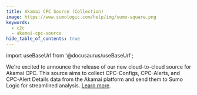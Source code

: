 ```yaml
---
title: Akamai CPC Source (Collection)
image: https://www.sumologic.com/help/img/sumo-square.png
keywords:
  - c2c
  - akamai-cpc-source
hide_table_of_contents: true    
---
```


import useBaseUrl from '@docusaurus/useBaseUrl';

We're excited to announce the release of our new cloud-to-cloud source for Akamai CPC. This source aims to collect CPC-Configs, CPC-Alerts, and CPC-Alert Details data from the Akamai platform and send them to Sumo Logic for streamlined analysis. [Learn more](/docs/send-data/hosted-collectors/cloud-to-cloud-integration-framework/akamai-cpc-source).
